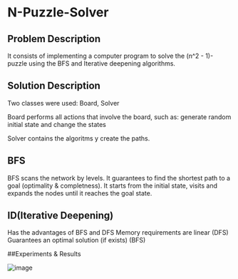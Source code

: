 # N-Puzzle-Solver

## Problem Description

It consists of implementing a computer program to solve the (n^2 - 1)-puzzle using the BFS and Iterative deepening algorithms.

## Solution Description

Two classes were used: Board, Solver

Board performs all actions that involve the board, such as: generate random initial state and change the states

Solver contains the algoritms y create the paths.

## BFS
BFS scans the network by levels. It guarantees to find the shortest path to a goal (optimality & completness).
It starts from the initial state, visits and expands the nodes until it reaches the goal state. 

## ID(Iterative Deepening)
Has the advantages of BFS and DFS 
Memory requirements are linear (DFS) Guarantees an optimal solution (if exists) (BFS)

##Experiments & Results

![image](https://user-images.githubusercontent.com/72448046/132264608-524bd951-c8a6-4a1c-ac6c-e1c4e8883389.png)





